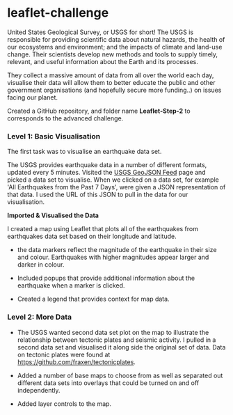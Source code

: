 # leaflet-challenge

United States Geological Survey, or USGS for short! The USGS is responsible for providing scientific data about natural hazards, the health of our ecosystems and environment; and the impacts of climate and land-use change. Their scientists develop new methods and tools to supply timely, relevant, and useful information about the Earth and its processes.

They collect a massive amount of data from all over the world each day, visualise their data will allow them to better educate the public and other government organisations (and hopefully secure more funding..) on issues facing our planet.

Created a GitHub repository, and folder name **Leaflet-Step-2** to corresponds to the advanced challenge.

### Level 1: Basic Visualisation

The first task was to visualise an earthquake data set.

The USGS provides earthquake data in a number of different formats, updated every 5 minutes. Visited the [USGS GeoJSON Feed](http://earthquake.usgs.gov/earthquakes/feed/v1.0/geojson.php) page and picked a data set to visualise. When we clicked on a data set, for example 'All Earthquakes from the Past 7 Days', were given a JSON representation of that data. I used the URL of this JSON to pull in the data for our visualisation.

**Imported & Visualised the Data**

  I created a map using Leaflet that plots all of the earthquakes from earthquakes data set based on their longitude and latitude.

   * the data markers reflect the magnitude of the earthquake in their size and colour. Earthquakes with higher magnitudes appear larger and darker in colour.

   * Included popups that provide additional information about the earthquake when a marker is clicked.

   * Created a legend that provides context for map data.

### Level 2: More Data

* The USGS wanted second data set plot on the map to illustrate the relationship between tectonic plates and seismic activity. I pulled in a second data set and visualised it along side the original set of data. Data on tectonic plates were found at <https://github.com/fraxen/tectonicplates>.

* Added a number of base maps to choose from as well as separated out different data sets into overlays that could be turned on and off independently.

* Added layer controls to the map.
